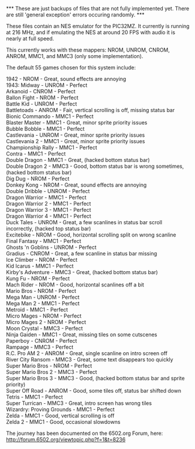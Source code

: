 *** These are just backups of files that are not fully implemented yet.  There are still 'general exception' errors occuring randomly. ***

These files contain an NES emulator for the PIC32MZ.  It currently is running at 216 MHz, and if emulating the NES at around 20 FPS with audio it is nearly at full speed.

This currently works with these mappers: NROM, UNROM, CNROM, ANROM, MMC1, and MMC3 (only some implementation).

The default 55 games chosen for this system include:

1942 - NROM - Great, sound effects are annoying<br>
1943: Midway - UNROM - Perfect<br>
Arkanoid - CNROM - Perfect<br>
Ballon Fight - NROM - Perfect<br>
Battle Kid - UNROM - Perfect<br>
Battletoads - ANROM - Fair, vertical scrolling is off, missing status bar<br>
Bionic Commando - MMC1 - Perfect<br>
Blaster Master - MMC1 - Great, minor sprite priority issues<br>
Bubble Bobble - MMC1 - Perfect<br>
Castlevania - UNROM - Great, minor sprite priority issues<br>
Castlevania 2 - MMC1 - Great, minor sprite priority issues<br>
Championship Rally - MMC1 - Perfect<br>
Contra - MMC1 - Perfect<br>
Double Dragon - MMC1 - Great, (hacked bottom status bar)<br>
Double Dragon 2 - MMC3 - Good, bottom status bar is wrong sometimes, (hacked bottom status bar)<br>
Dig Dug - NROM - Perfect<br>
Donkey Kong - NROM - Great, sound effects are annoying<br>
Double Dribble - UNROM - Perfect<br>
Dragon Warrior - MMC1 - Perfect<br>
Dragon Warrior 2 - MMC1 - Perfect<br>
Dragon Warrior 3 - MMC1 - Perfect<br>
Dragon Warrior 4 - MMC1 - Perfect<br>
Duck Tales - UNROM - Great, a few scanlines in status bar scroll incorrectly, (hacked top status bar)<br>
Excitebike - NROM - Good, horizontal scrolling split on wrong scanline<br>
Final Fantasy - MMC1 - Perfect<br>
Ghosts 'n Goblins - UNROM - Perfect<br>
Gradius - CNROM - Great, a few scanline in status bar missing<br>
Ice Climber - NROM - Perfect<br>
Kid Icarus - MMC1 - Perfect<br>
Kirby's Adventure - MMC3 - Great, (hacked bottom status bar)<br>
Kung Fu - NROM - Perfect<br>
Mach Rider - NROM - Good, horizontal scanlines off a bit<br>
Mario Bros - NROM - Perfect<br>
Mega Man - UNROM - Perfect<br>
Mega Man 2 - MMC1 - Perfect<br>
Metroid - MMC1 - Perfect<br>
Micro Mages - NROM - Perfect<br>
Micro Mages 2 - NROM - Perfect<br>
Moon Crystal - MMC3 - Perfect<br>
Ninja Gaiden - MMC1 - Great, missing tiles on some cutscenes<br>
Paperboy - CNROM - Perfect<br>
Rampage - MMC3 - Perfect<br>
R.C. Pro AM 2 - ANROM - Great, single scanline on intro screen off<br>
River City Ransom - MMC3 - Great, some text disappears too quickly<br>
Super Mario Bros - NROM - Perfect<br>
Super Mario Bros 2 - MMC3 - Perfect<br>
Super Mario Bros 3 - MMC3 - Good, (hacked bottom status bar and sprite priority)<br>
Super Off Road - ANROM - Good, some tiles off, status bar shifted down<br>
Tetris - MMC1 - Perfect<br>
Super Turrican - MMC3 - Great, intro screen has wrong tiles<br>
Wizardry: Proving Grounds - MMC1 - Perfect<br>
Zelda - MMC1 - Good, vertical scrolling is off<br>
Zelda 2 - MMC1 - Good, occasional slowdowns<br>

The journey has been documented on the 6502.org Forum, here: http://forum.6502.org/viewtopic.php?f=1&t=8236

